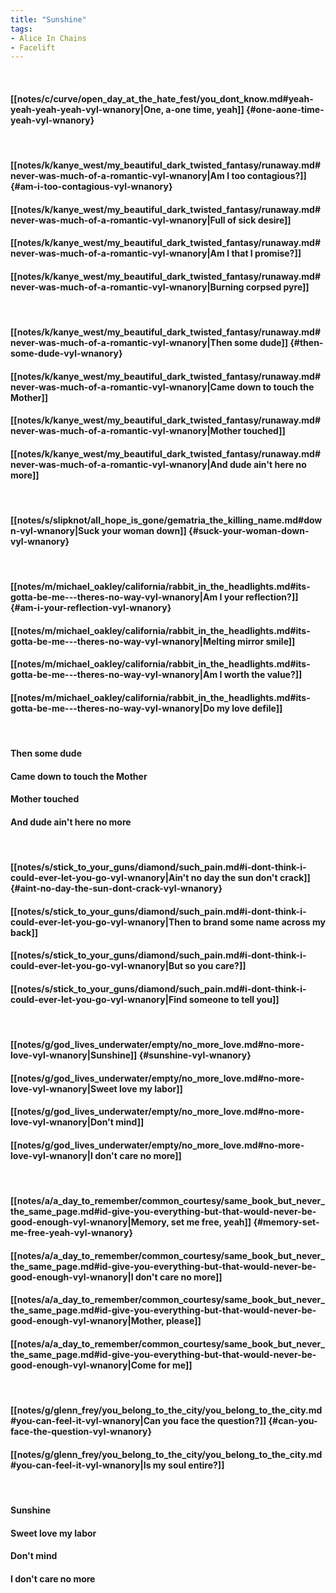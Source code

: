 ```yaml
---
title: "Sunshine"
tags:
- Alice In Chains
- Facelift
---
```

&nbsp;
#### [[notes/c/curve/open_day_at_the_hate_fest/you_dont_know.md#yeah-yeah-yeah-yeah-vyl-wnanory|One, a-one time, yeah]] {#one-aone-time-yeah-vyl-wnanory}
&nbsp;
#### [[notes/k/kanye_west/my_beautiful_dark_twisted_fantasy/runaway.md#never-was-much-of-a-romantic-vyl-wnanory|Am I too contagious?]] {#am-i-too-contagious-vyl-wnanory}
#### [[notes/k/kanye_west/my_beautiful_dark_twisted_fantasy/runaway.md#never-was-much-of-a-romantic-vyl-wnanory|Full of sick desire]]
#### [[notes/k/kanye_west/my_beautiful_dark_twisted_fantasy/runaway.md#never-was-much-of-a-romantic-vyl-wnanory|Am I that I promise?]]
#### [[notes/k/kanye_west/my_beautiful_dark_twisted_fantasy/runaway.md#never-was-much-of-a-romantic-vyl-wnanory|Burning corpsed pyre]]
&nbsp;
#### [[notes/k/kanye_west/my_beautiful_dark_twisted_fantasy/runaway.md#never-was-much-of-a-romantic-vyl-wnanory|Then some dude]] {#then-some-dude-vyl-wnanory}
#### [[notes/k/kanye_west/my_beautiful_dark_twisted_fantasy/runaway.md#never-was-much-of-a-romantic-vyl-wnanory|Came down to touch the Mother]]
#### [[notes/k/kanye_west/my_beautiful_dark_twisted_fantasy/runaway.md#never-was-much-of-a-romantic-vyl-wnanory|Mother touched]]
#### [[notes/k/kanye_west/my_beautiful_dark_twisted_fantasy/runaway.md#never-was-much-of-a-romantic-vyl-wnanory|And dude ain't here no more]]
&nbsp;
#### [[notes/s/slipknot/all_hope_is_gone/gematria_the_killing_name.md#down-vyl-wnanory|Suck your woman down]] {#suck-your-woman-down-vyl-wnanory}
&nbsp;
#### [[notes/m/michael_oakley/california/rabbit_in_the_headlights.md#its-gotta-be-me---theres-no-way-vyl-wnanory|Am I your reflection?]] {#am-i-your-reflection-vyl-wnanory}
#### [[notes/m/michael_oakley/california/rabbit_in_the_headlights.md#its-gotta-be-me---theres-no-way-vyl-wnanory|Melting mirror smile]]
#### [[notes/m/michael_oakley/california/rabbit_in_the_headlights.md#its-gotta-be-me---theres-no-way-vyl-wnanory|Am I worth the value?]]
#### [[notes/m/michael_oakley/california/rabbit_in_the_headlights.md#its-gotta-be-me---theres-no-way-vyl-wnanory|Do my love defile]]
&nbsp;
#### Then some dude
#### Came down to touch the Mother
#### Mother touched
#### And dude ain't here no more
&nbsp;
#### [[notes/s/stick_to_your_guns/diamond/such_pain.md#i-dont-think-i-could-ever-let-you-go-vyl-wnanory|Ain't no day the sun don't crack]] {#aint-no-day-the-sun-dont-crack-vyl-wnanory}
#### [[notes/s/stick_to_your_guns/diamond/such_pain.md#i-dont-think-i-could-ever-let-you-go-vyl-wnanory|Then to brand some name across my back]]
#### [[notes/s/stick_to_your_guns/diamond/such_pain.md#i-dont-think-i-could-ever-let-you-go-vyl-wnanory|But so you care?]]
#### [[notes/s/stick_to_your_guns/diamond/such_pain.md#i-dont-think-i-could-ever-let-you-go-vyl-wnanory|Find someone to tell you]]
&nbsp;
#### [[notes/g/god_lives_underwater/empty/no_more_love.md#no-more-love-vyl-wnanory|Sunshine]] {#sunshine-vyl-wnanory}
#### [[notes/g/god_lives_underwater/empty/no_more_love.md#no-more-love-vyl-wnanory|Sweet love my labor]]
#### [[notes/g/god_lives_underwater/empty/no_more_love.md#no-more-love-vyl-wnanory|Don't mind]]
#### [[notes/g/god_lives_underwater/empty/no_more_love.md#no-more-love-vyl-wnanory|I don't care no more]]
&nbsp;
#### [[notes/a/a_day_to_remember/common_courtesy/same_book_but_never_the_same_page.md#id-give-you-everything-but-that-would-never-be-good-enough-vyl-wnanory|Memory, set me free, yeah]] {#memory-set-me-free-yeah-vyl-wnanory}
#### [[notes/a/a_day_to_remember/common_courtesy/same_book_but_never_the_same_page.md#id-give-you-everything-but-that-would-never-be-good-enough-vyl-wnanory|I don't care no more]]
#### [[notes/a/a_day_to_remember/common_courtesy/same_book_but_never_the_same_page.md#id-give-you-everything-but-that-would-never-be-good-enough-vyl-wnanory|Mother, please]]
#### [[notes/a/a_day_to_remember/common_courtesy/same_book_but_never_the_same_page.md#id-give-you-everything-but-that-would-never-be-good-enough-vyl-wnanory|Come for me]]
&nbsp;
#### [[notes/g/glenn_frey/you_belong_to_the_city/you_belong_to_the_city.md#you-can-feel-it-vyl-wnanory|Can you face the question?]] {#can-you-face-the-question-vyl-wnanory}
#### [[notes/g/glenn_frey/you_belong_to_the_city/you_belong_to_the_city.md#you-can-feel-it-vyl-wnanory|Is my soul entire?]]
&nbsp;
#### Sunshine
#### Sweet love my labor
#### Don't mind
#### I don't care no more
